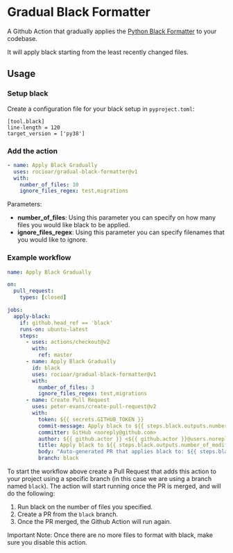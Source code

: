 # Gradual Black Formatter

A Github Action that gradually applies the [Python Black Formatter](https://github.com/psf/black) to your codebase.

It will apply black starting from the least recently changed files.

## Usage

### Setup black

Create a configuration file for your black setup in `pyproject.toml`:

```
[tool.black]
line-length = 120
target_version = ['py38']
```

### Add the action

```yaml
- name: Apply Black Gradually
  uses: rocioar/gradual-black-formatter@v1
  with:
    number_of_files: 10
    ignore_files_regex: test,migrations
```

Parameters:

- **number_of_files**: Using this parameter you can specify on how many files you would like black to be applied.
- **ignore_files_regex**: Using this parameter you can specify filenames that you would like to ignore.

### Example workflow

```yaml
name: Apply Black Gradually

on:
  pull_request:
    types: [closed]

jobs:
  apply-black:
    if: github.head_ref == 'black'
    runs-on: ubuntu-latest
    steps:
      - uses: actions/checkout@v2
        with:
          ref: master
      - name: Apply Black Gradually
        id: black
        uses: rocioar/gradual-black-formatter@v1
        with:
          number_of_files: 3
          ignore_files_regex: test,migrations
      - name: Create Pull Request
        uses: peter-evans/create-pull-request@v2
        with:
          token: ${{ secrets.GITHUB_TOKEN }}
          commit-message: Apply black to ${{ steps.black.outputs.number_of_modified_files }} files
          committer: GitHub <noreply@github.com>
          author: ${{ github.actor }} <${{ github.actor }}@users.noreply.github.com>
          title: Apply black to ${{ steps.black.outputs.number_of_modified_files }} files
          body: "Auto-generated PR that applies black to: ${{ steps.black.outputs.modified_file_names }}."
          branch: black
```

To start the workflow above create a Pull Request that adds this action to your project using a specific branch (in this case we are using a branch named `black`). The action will start running once the PR is merged, and will do the following:

1. Run black on the number of files you specified.
2. Create a PR from the `black` branch.
2. Once the PR merged, the Github Action will run again.

Important Note: Once there are no more files to format with black, make sure you disable this action.
